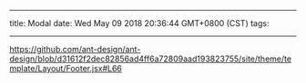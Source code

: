 
---
title: Modal
date: Wed May 09 2018 20:36:44 GMT+0800 (CST)
tags:

---

https://github.com/ant-design/ant-design/blob/d31612f2dec82856ad4ff6a72809aad193823755/site/theme/template/Layout/Footer.jsx#L66